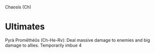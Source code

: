 Chaosis (Ch)

# Ultimates
Pyrà Promēthéōs (Ch-He-Rv): Deal massive damage to enemies and big damage to allies. Temporarily imbue 4